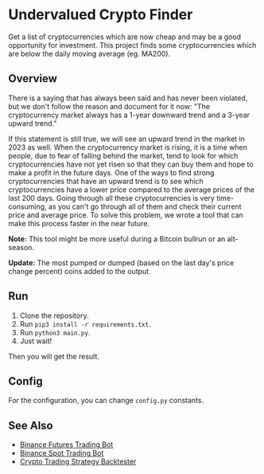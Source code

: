 # Undervalued Crypto Finder
Get a list of cryptocurrencies which are now cheap and may be a good opportunity for investment.
This project finds some cryptocurrencies which are below the daily moving average (eg. MA200).

## Overview

There is a saying that has always been said and has never been violated, but we don't follow the reason and document for it now: "The cryptocurrency market always has a 1-year downward trend and a 3-year upward trend."

If this statement is still true, we will see an upward trend in the market in 2023 as well. When the cryptocurrency market is rising, it is a time when people, due to fear of falling behind the market, tend to look for which cryptocurrencies have not yet risen so that they can buy them and hope to make a profit in the future days. One of the ways to find strong cryptocurrencies that have an upward trend is to see which cryptocurrencies have a lower price compared to the average prices of the last 200 days. Going through all these cryptocurrencies is very time-consuming, as you can't go through all of them and check their current price and average price. To solve this problem, we wrote a tool that can make this process faster in the near future.

**Note:** This tool might be more useful during a Bitcoin bullrun or an alt-season.

**Update:** The most pumped or dumped (based on the last day's price change percent) coins added to the output.

## Run

1. Clone the repository.
2. Run `pip3 install -r requirements.txt`.
3. Run `python3 main.py`.
4. Just wait!

Then you will get the result.

## Config

For the configuration, you can change `config.py` constants.

## See Also

- [Binance Futures Trading Bot](https://github.com/erfaniaa/binance-futures-trading-bot)
- [Binance Spot Trading Bot](https://github.com/smzerehpoush/binance-spot-trading-bot)
- [Crypto Trading Strategy Backtester](https://github.com/Erfaniaa/crypto-trading-strategy-backtester)
